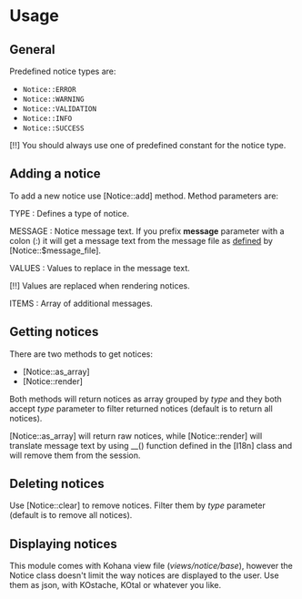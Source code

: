 # Usage

## General

Predefined notice types are:

 - `Notice::ERROR`
 - `Notice::WARNING`
 - `Notice::VALIDATION`
 - `Notice::INFO`
 - `Notice::SUCCESS`

[!!] You should always use one of predefined constant for the notice type.

## Adding a notice

To add a new notice use [Notice::add] method. Method parameters are:

TYPE
: Defines a type of notice.

MESSAGE
:  Notice message text. If you prefix **message** parameter with a colon (:) it will get a message text from the message file as [defined](config) by [Notice::$message_file].

VALUES
:  Values to replace in the message text.

[!!] Values are replaced when rendering notices.

ITEMS
:  Array of additional messages.

## Getting notices

There are two methods to get notices:

 - [Notice::as_array]
 - [Notice::render]

Both methods will return notices as array grouped by *type* and they both accept *type* parameter to filter returned notices (default is to return all notices).

[Notice::as_array] will return raw notices, while [Notice::render] will translate message text by using __() function defined in the [I18n] class and will remove them from the session.

## Deleting notices

Use [Notice::clear] to remove notices. Filter them by *type* parameter (default is to remove all notices).

## Displaying notices

This module comes with Kohana view file (*views/notice/base*), however the Notice class doesn't limit the way notices are displayed to the user. Use them as json, with KOstache, KOtal or whatever you like.